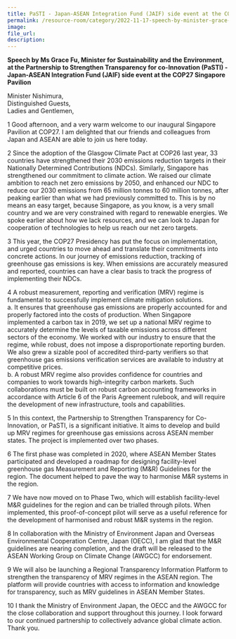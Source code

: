 ```yaml
---  
title: PaSTI - Japan-ASEAN Integration Fund (JAIF) side event at the COP27 Singapore Pavilion - Ms Grace Fu
permalink: /resource-room/category/2022-11-17-speech-by-minister-grace-fu-pasti-jaif-side-event
image:  
file_url:  
description:  
---  
```


**Speech by Ms Grace Fu, Minister for Sustainability and the Environment, at the Partnership to Strengthen Transparency for co-Innovation (PaSTI) - Japan-ASEAN Integration Fund (JAIF) side event at the COP27 Singapore Pavilion**

Minister Nishimura,  
Distinguished Guests,  
Ladies and Gentlemen,  

1 Good afternoon, and a very warm welcome to our inaugural Singapore Pavilion at COP27. I am delighted that our friends and colleagues from Japan and ASEAN are able to join us here today.

2 Since the adoption of the Glasgow Climate Pact at COP26 last year, 33 countries have strengthened their 2030 emissions reduction targets in their Nationally Determined Contributions (NDCs). Similarly, Singapore has strengthened our commitment to climate action. We raised our climate ambition to reach net zero emissions by 2050, and enhanced our NDC to reduce our 2030 emissions from 65 million tonnes to 60 million tonnes, after peaking earlier than what we had previously committed to. This is by no means an easy target, because Singapore, as you know, is a very small country and we are very constrained with regard to renewable energies. We spoke earlier about how we lack resources, and we can look to Japan for cooperation of technologies to help us reach our net zero targets.

3 This year, the COP27 Presidency has put the focus on implementation, and urged countries to move ahead and translate their commitments into concrete actions. In our journey of emissions reduction, tracking of greenhouse gas emissions is key. When emissions are accurately measured and reported, countries can have a clear basis to track the progress of implementing their NDCs.

4 A robust measurement, reporting and verification (MRV) regime is fundamental to successfully implement climate mitigation solutions.  
a.	It ensures that greenhouse gas emissions are properly accounted for and properly factored into the costs of production. When Singapore implemented a carbon tax in 2019, we set up a national MRV regime to accurately determine the levels of taxable emissions across different sectors of the economy. We worked with our industry to ensure that the regime, while robust, does not impose a disproportionate reporting burden. We also grew a sizable pool of accredited third-party verifiers so that greenhouse gas emissions verification services are available to industry at competitive prices.  
b.	A robust MRV regime also provides confidence for countries and companies to work towards high-integrity carbon markets. Such collaborations must be built on robust carbon accounting frameworks in accordance with Article 6 of the Paris Agreement rulebook, and will require the development of new infrastructure, tools and capabilities.  

5 In this context, the Partnership to Strengthen Transparency for Co-Innovation, or PaSTI, is a significant initiative. It aims to develop and build up MRV regimes for greenhouse gas emissions across ASEAN member states. The project is implemented over two phases.  

6 The first phase was completed in 2020, where ASEAN Member States participated and developed a roadmap for designing facility-level greenhouse gas Measurement and Reporting (M&R) Guidelines for the region. The document helped to pave the way to harmonise M&R systems in the region.  

7 We have now moved on to Phase Two, which will establish facility-level M&R guidelines for the region and can be trialled through pilots. When implemented, this proof-of-concept pilot will serve as a useful reference for the development of harmonised and robust M&R systems in the region.  

8 In collaboration with the Ministry of Environment Japan and Overseas Environmental Cooperation Centre, Japan (OECC), I am glad that the M&R guidelines are nearing completion, and the draft will be released to the ASEAN Working Group on Climate Change (AWGCC) for endorsement.   

9 We will also be launching a Regional Transparency Information Platform to strengthen the transparency of MRV regimes in the ASEAN region. The platform will provide countries with access to information and knowledge for transparency, such as MRV guidelines in ASEAN Member States.  

10 I thank the Ministry of Environment Japan, the OECC and the AWGCC for the close collaboration and support throughout this journey. I look forward to our continued partnership to collectively advance global climate action. Thank you.  
